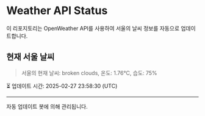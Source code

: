 
# Weather API Status

이 리포지토리는 OpenWeather API를 사용하여 서울의 날씨 정보를 자동으로 업데이트합니다.

## 현재 서울 날씨
> 서울의 현재 날씨: broken clouds, 온도: 1.76°C, 습도: 75%

⏳ 업데이트 시간: 2025-02-27 23:58:30 (UTC)

---
자동 업데이트 봇에 의해 관리됩니다.

